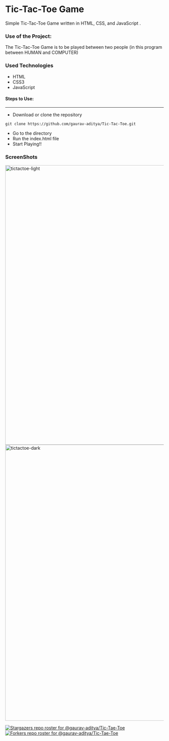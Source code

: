 <h1>Tic-Tac-Toe Game</h1>

<p>Simple Tic-Tac-Toe Game written in HTML, CSS, and JavaScript .</p>

### Use of the Project:

<p>The Tic-Tac-Toe Game is to be played between two people (in this program between HUMAN and COMPUTER)</p>

<h3>Used Technologies</h3>
<ul>
  <li>HTML</li>
  <li>CSS3</li>
  <li>JavaScript</li>
</ul>

#### Steps to Use:

---

- Download or clone the repository

```
git clone https://github.com/gaurav-aditya/Tic-Tac-Toe.git
```

- Go to the directory
- Run the index.html file
- Start Playing!!

<h3> ScreenShots </h3> 
<img width="889" alt="tictactoe-light" src="https://user-images.githubusercontent.com/64218887/124368601-4070f000-dc80-11eb-8d0d-4c7894491af6.png">
<br>
<img width="878" alt="tictactoe-dark" src="https://user-images.githubusercontent.com/64218887/124368600-3f3fc300-dc80-11eb-979c-a5e802dc344a.png">
<br>

[![Stargazers repo roster for @gaurav-aditya/Tic-Tae-Toe](https://reporoster.com/stars/gaurav-aditya/Tic-Tae-Toe)](https://github.com/gaurav-aditya/Tic-Tae-Toe/stargazers)
[![Forkers repo roster for @gaurav-aditya/Tic-Tae-Toe](https://reporoster.com/forks/gaurav-aditya/Tic-Tae-Toe)](https://github.com/gaurav-aditya/Tic-Tae-Toe/network/members)
